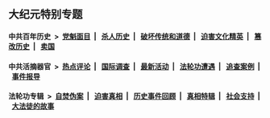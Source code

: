 ## 大纪元特别专题

#### 中共百年历史 &nbsp;>&nbsp; [党魁面目](indexes/nf1176107/README.md?10120430) &nbsp;| &nbsp; [杀人历史](indexes/nf1176106/README.md?10120430) &nbsp;| &nbsp; [破坏传统和道德](indexes/nf1176106/README.md?10120430) &nbsp;| &nbsp; [迫害文化精英](indexes/nf1176111/README.md?10120430) &nbsp;| &nbsp; [篡改历史](indexes/nf1176115/README.md?10120430) &nbsp;| &nbsp; [卖国](indexes/nf1176117/README.md?10120430) 

#### 中共活摘器官 &nbsp;>&nbsp; [热点评论](indexes/nf5879/README.md?10120430) &nbsp;| &nbsp; [国际调查](indexes/nf5947/README.md?10120430) &nbsp;| &nbsp; [最新活动](indexes/nf5883/README.md?10120430) &nbsp;| &nbsp; [法轮功遭遇](indexes/nf5881/README.md?10120430) &nbsp;| &nbsp; [追查案例](indexes/nf5880/README.md?10120430) &nbsp;| &nbsp; [事件报导](indexes/nf5877/README.md?10120430) 

#### 法轮功专辑 &nbsp;>&nbsp; [自焚伪案](indexes/nf5562/README.md?10120430) &nbsp;| &nbsp; [迫害真相](indexes/nf4379/README.md?10120430) &nbsp;| &nbsp; [历史事件回顾](indexes/nf5793/README.md?10120430) &nbsp;| &nbsp; [真相特辑](indexes/nf4389/README.md?10120430) &nbsp;| &nbsp; [社会支持](indexes/nf4386/README.md?10120430) &nbsp;| &nbsp; [大法徒的故事](indexes/nf1147481/README.md?10120430) 


